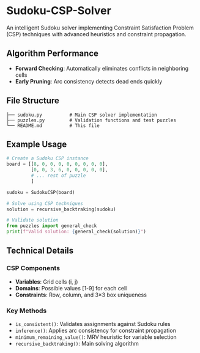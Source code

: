 # Sudoku-CSP-Solver

An intelligent Sudoku solver implementing Constraint Satisfaction Problem (CSP) techniques with advanced heuristics and constraint propagation.

## Algorithm Performance

- **Forward Checking**: Automatically eliminates conflicts in neighboring cells
- **Early Pruning**: Arc consistency detects dead ends quickly

## File Structure

```
├── sudoku.py          # Main CSP solver implementation
├── puzzles.py         # Validation functions and test puzzles
└── README.md          # This file
```

## Example Usage

```python
# Create a Sudoku CSP instance
board = [[8, 0, 0, 0, 0, 0, 0, 0, 0],
         [0, 0, 3, 6, 0, 0, 0, 0, 0],
         # ... rest of puzzle
         ]

sudoku = SudokuCSP(board)

# Solve using CSP techniques  
solution = recursive_backtraking(sudoku)

# Validate solution
from puzzles import general_check
print(f"Valid solution: {general_check(solution)}")
```

## Technical Details

### CSP Components
- **Variables**: Grid cells (i, j)
- **Domains**: Possible values [1-9] for each cell
- **Constraints**: Row, column, and 3×3 box uniqueness

### Key Methods
- `is_consistent()`: Validates assignments against Sudoku rules
- `inference()`: Applies arc consistency for constraint propagation  
- `minimum_remaining_value()`: MRV heuristic for variable selection
- `recursive_backtraking()`: Main solving algorithm
